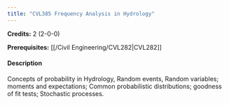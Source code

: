 ```yaml
---
title: "CVL385 Frequency Analysis in Hydrology"
---
```

**Credits:** 2 (2-0-0)

**Prerequisites:** [[/Civil Engineering/CVL282|CVL282]]

#### Description
Concepts of probability in Hydrology, Random events, Random variables; moments and expectations; Common probabilistic distributions; goodness of fit tests; Stochastic processes.